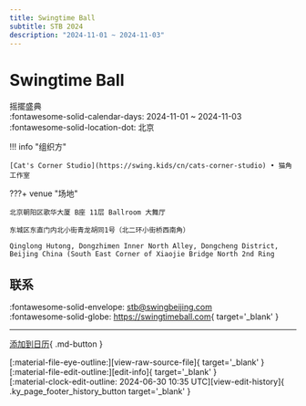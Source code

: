 ```yaml
---
title: Swingtime Ball
subtitle: STB 2024
description: "2024-11-01 ~ 2024-11-03"
---
```


# Swingtime Ball 

摇擺盛典  
:fontawesome-solid-calendar-days: 2024-11-01 ~ 2024-11-03  
:fontawesome-solid-location-dot: 北京  

!!! info "组织方"

    [Cat's Corner Studio](https://swing.kids/cn/cats-corner-studio) • 猫角工作室  

???+ venue "场地"

    北京朝阳区歌华大厦 B座 11层 Ballroom 大舞厅  
      
    东城区东直门内北小街青龙胡同1号（北二环小街桥西南角）  
      
    Qinglong Hutong, Dongzhimen Inner North Alley, Dongcheng District, Beijing China (South East Corner of Xiaojie Bridge North 2nd Ring  

## 联系

:fontawesome-solid-envelope: <stb@swingbeijing.com>  
:fontawesome-solid-globe: <https://swingtimeball.com>{ target='_blank' }  

---

[添加到日历](https://swing.news/ics/zh-Hans/2024/cn/swingtime-ball-2024.ics){ .md-button }

<div class="ky_page_footer" markdown>
<div class="ky_page_footer_trailing" markdown="span">
[:material-file-eye-outline:][view-raw-source-file]{ target='_blank' }
[:material-file-edit-outline:][edit-info]{ target='_blank' }
</div>
<div class="ky_page_footer_leading" markdown="span">
[:material-clock-edit-outline: 2024-06-30 10:35 UTC][view-edit-history]{ .ky_page_footer_history_button target='_blank' }
</div>
</div>

[view-raw-source-file]: https://github.com/swingdance/events/blob/main/2024/cn/swingtime-ball-2024.json "查看原始源文件"
[edit-info]: https://github.com/swingdance/events/issues/new?assignees=&labels=update+event&projects=&template=03-update_entity.yml&title=%5B2024%2Fcn%5D%20Swingtime%20Ball&region=cn&year=2024&id=swingtime-ball-2024&name=Swingtime%20Ball&org_id=cats-corner-studio "编辑信息"

[view-edit-history]: https://github.com/swingdance/events/commits/main/2024/cn/swingtime-ball-2024.json "查看编辑历史"
